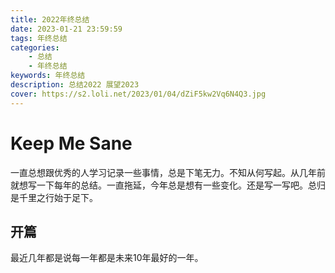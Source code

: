 ```yaml
---
title: 2022年终总结
date: 2023-01-21 23:59:59
tags: 年终总结
categories:
    - 总结
    - 年终总结
keywords: 年终总结
description: 总结2022 展望2023
cover: https://s2.loli.net/2023/01/04/dZiF5kw2Vq6N4Q3.jpg
---
```


# Keep Me Sane

一直总想跟优秀的人学习记录一些事情，总是下笔无力。不知从何写起。从几年前就想写一下每年的总结。一直拖延，今年总是想有一些变化。还是写一写吧。总归是千里之行始于足下。

## 开篇

最近几年都是说每一年都是未来10年最好的一年。
